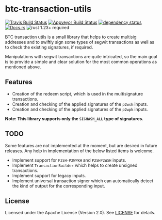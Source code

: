# btc-transaction-utils

[![Travis Build Status](https://img.shields.io/travis/exonum/btc-transaction-utils/master.svg?label=Linux)](https://travis-ci.org/exonum/btc-transaction-utils)
[![Appveyor Build Status](https://img.shields.io/appveyor/ci/exonum-org/btc-transaction-utils/master.svg?label=Windows)](https://ci.appveyor.com/project/exonum-org/btc-transaction-utils)
[![dependency status](https://deps.rs/repo/github/exonum/btc-transaction-utils/status.svg)](https://deps.rs/repo/github/exonum/btc-transaction-utils)
[![Docs.rs](https://docs.rs/btc-transaction-utils/badge.svg)](https://docs.rs/btc-transaction-utils)
![rust 1.23+ required](https://img.shields.io/badge/rust-1.23+-blue.svg?label=Required%20Rust)

BTC transaction utils is a small library that helps to create multisig addresses
and to swiftly sign some types of segwit transactions as well as to check the
existing signatures, if required.

Manipulations with segwit transactions are quite intricated, so the main goal
is to provide a simple and clear solution for the most common operations
as mentioned above.

## Features

- Creation of the redeem script, which is used in the multisignature transactions.
- Creation and checking of the applied signatures of the `p2wsh` inputs.
- Creation and checking of the applied signatures of the `p2wpk` inputs.

**Note: This library supports only the `SIGHASH_ALL` type of signatures.**

## TODO

Some features are not implemented at the moment, but are desired in future releases.
Any help in implementation of the below listed items is welcome.

- Implement support for `P2SH-P2WPKH` and `P2SHP2WSH` inputs.
- Implement `TransactionBuilder` which helps to create unsigned transactions.
- Implement support for legacy inputs.
- Implement universal transaction signer which can automatically detect the kind of output
  for the corresponding input.

## License

Licensed under the Apache License (Version 2.0). See [LICENSE](LICENSE) for details.
